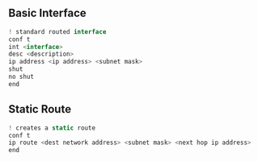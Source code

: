 
## Basic Interface
```js
! standard routed interface
conf t
int <interface>
desc <description>
ip address <ip address> <subnet mask>
shut
no shut
end
```

## Static Route
```js
! creates a static route
conf t
ip route <dest network address> <subnet mask> <next hop ip address>
end
```











